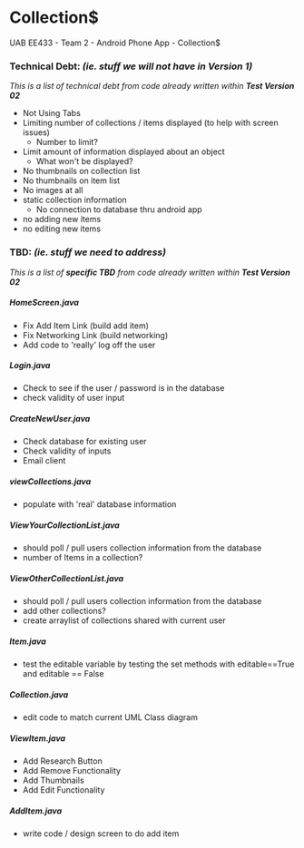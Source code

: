 Collection$
===========

UAB EE433 - Team 2 - Android Phone App - Collection$

### Technical Debt: _(ie. stuff we will not have in Version 1)_

_This is a list of technical debt from code already written within **Test Version 02**_

*	Not Using Tabs
*	Limiting number of collections / items displayed (to help with screen issues)
	*	Number to limit?
*	Limit amount of information displayed about an object
	*	What won't be displayed?
*	No thumbnails on collection list
*	No thumbnails on item list
*	No images at all
*	static collection information
	*	No connection to database thru android app
*	no adding new items
*	no editing new items


### TBD: _(ie. stuff we need to address)_

_This is a list of **specific TBD** from code already written within **Test Version 02**_

##### HomeScreen.java

*	Fix Add Item Link (build add item)
*	Fix Networking Link (build networking)
*	Add code to 'really' log off the user

##### Login.java

*	Check to see if the user / password is in the database
*	check validity of user input

##### CreateNewUser.java

*	Check database for existing user
*	Check validity of inputs
*	Email client

##### viewCollections.java

*	populate with 'real' database information

##### ViewYourCollectionList.java

*	should poll / pull users collection information from the database
*	number of Items in a collection?

##### ViewOtherCollectionList.java

*	should poll / pull users collection information from the database
*	add other collections?
*	create arraylist of collections shared with current user

##### Item.java

*	test the editable variable by testing the set methods with editable==True and editable == False

##### Collection.java 

*	edit code to match current UML Class diagram

##### ViewItem.java

*	Add Research Button
*	Add Remove Functionality
*	Add Thumbnails
*	Add Edit Functionality

##### AddItem.java

*	write code / design screen to do add item